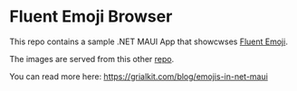 # Fluent Emoji Browser

This repo contains a sample .NET MAUI App that showcwses [Fluent Emoji](https://github.com/microsoft/fluentui-emoji).

The images are served from this other [repo](https://github.com/UXDivers/emojis).

You can read more here: https://grialkit.com/blog/emojis-in-net-maui